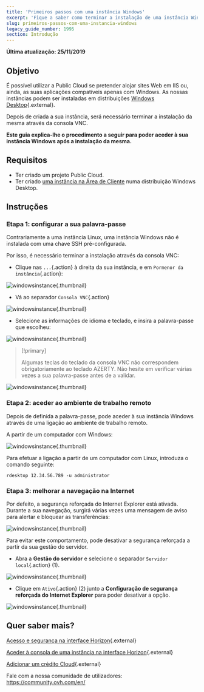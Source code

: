 ```yaml
---
title: 'Primeiros passos com uma instância Windows'
excerpt: 'Fique a saber como terminar a instalação de uma instância Windows e iniciar a primeira ligação'
slug: primeiros-passos-com-uma-instancia-windows
legacy_guide_number: 1995
section: Introdução
---
```


**Última atualização: 25/11/2019**

## Objetivo

É possível utilizar a Public Cloud se pretender alojar sites Web em IIS ou, ainda, as suas aplicações compatíveis apenas com Windows. As nossas instâncias podem ser instaladas em distribuições [Windows Desktop](https://www.ovhcloud.com/pt/public-cloud/prices/){.external}.

Depois de criada a sua instância, será necessário terminar a instalação da mesma através da consola VNC.

**Este guia explica-lhe o procedimento a seguir para poder aceder à sua instância Windows após a instalação da mesma.**

## Requisitos

- Ter criado um projeto Public Cloud.
- Ter criado [uma instância na Área de Cliente](https://docs.ovh.com/pt/public-cloud/criar_uma_instancia_a_partir_do_espaco_cliente_ovh/) numa distribuição Windows Desktop.

## Instruções

### Etapa 1: configurar a sua palavra-passe

Contrariamente a uma instância Linux, uma instância Windows não é instalada com uma chave SSH pré-configurada. 

Por isso, é necessário terminar a instalação através da consola VNC:

- Clique nas `...`{.action} à direita da sua instância, e em `Pormenor da instância`{.action}:

![windowsinstance](images/firststepswindows1.png){.thumbnail}

- Vá ao separador `Consola VNC`{.action}

![windowsinstance](images/firststepswindows2.png){.thumbnail}

- Selecione as informações de idioma e teclado, e insira a palavra-passe que escolheu:

![windowsinstance](images/firststepswindows3.png){.thumbnail}

> [!primary]
>
> Algumas teclas do teclado da consola VNC não correspondem obrigatoriamente ao teclado AZERTY. Não hesite em verificar várias vezes a sua palavra-passe antes de a validar.
>

![windowsinstance](images/firststepswindows4.png){.thumbnail}

### Etapa 2: aceder ao ambiente de trabalho remoto

Depois de definida a palavra-passe, pode aceder à sua instância Windows através de uma ligação ao ambiente de trabalho remoto.

A partir de um computador com Windows:

![windowsinstance](images/firststepswindows5.png){.thumbnail}

Para efetuar a ligação a partir de um computador com Linux, introduza o comando seguinte:

```
rdesktop 12.34.56.789 -u administrator
```
 
### Etapa 3: melhorar a navegação na Internet

Por defeito, a segurança reforçada do Internet Explorer está ativada. Durante a sua navegação, surgirá várias vezes uma mensagem de aviso para alertar e bloquear as transferências:

![windowsinstance](images/firststepswindows6.png){.thumbnail}

Para evitar este comportamento, pode desativar a segurança reforçada a partir da sua gestão do servidor.

- Abra a **Gestão do servidor** e selecione o separador `Servidor local`{.action} (1).

![windowsinstance](images/firststepswindows7.png){.thumbnail}

- Clique em `Ativo`{.action} (2) junto a **Configuração de segurança reforçada do Internet Explorer** para poder desativar a opção.

![windowsinstance](images/firststepswindows8.png){.thumbnail}

## Quer saber mais?

[Acesso e segurança na interface Horizon](https://docs.ovh.com/pt/public-cloud/acesso_e_seguranca_na_interface_horizon/){.external}

[Aceder à consola de uma instância na interface Horizon](https://docs.ovh.com/pt/public-cloud/aceder_a_consola_de_uma_instancia_na_interface_horizon/){.external}

[Adicionar um crédito Cloud](https://docs.ovh.com/pt/public-cloud/adicionar-um-credito-cloud/){.external}

Fale com a nossa comunidade de utilizadores: <https://community.ovh.com/en/>
